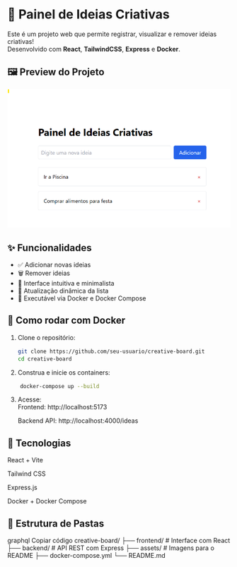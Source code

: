 # 🧠 Painel de Ideias Criativas

Este é um projeto web que permite registrar, visualizar e remover ideias criativas!  
Desenvolvido com **React**, **TailwindCSS**, **Express** e **Docker**.


## 🖼️ Preview do Projeto
![Preview da Aplicação](assets/formd.png)


## ✨ Funcionalidades

- ✅ Adicionar novas ideias
- 🗑️ Remover ideias
- 🧠 Interface intuitiva e minimalista
- 🔄 Atualização dinâmica da lista
- 🐳 Executável via Docker e Docker Compose

## 🚀 Como rodar com Docker

1. Clone o repositório:
   ```bash
   git clone https://github.com/seu-usuario/creative-board.git
   cd creative-board

2. Construa e inicie os containers:
```bash
    docker-compose up --build
```
3. Acesse:    
    Frontend: http://localhost:5173

    Backend API: http://localhost:4000/ideas

## 🧩 Tecnologias
React + Vite

Tailwind CSS

Express.js

Docker + Docker Compose

## 📂 Estrutura de Pastas
graphql
Copiar código
creative-board/
├── frontend/         # Interface com React
├── backend/          # API REST com Express
├── assets/           # Imagens para o README
├── docker-compose.yml
└── README.md